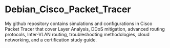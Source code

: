 # Debian_Cisco_Packet_Tracer
My github repository contains simulations and configurations in Cisco Packet Tracer that cover Layer Analysis, DDoS mitigation, advanced routing protocols, Inter-VLAN routing, troubleshooting methodologies, cloud networking, and a certification study guide. 
